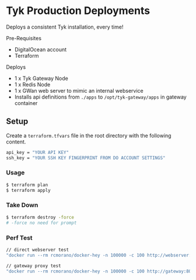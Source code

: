 # Tyk Production Deployments

Deploys a consistent Tyk installation, every time!

Pre-Requisites

* DigitalOcean account
* Terraform

Deploys

* 1 x Tyk Gateway Node
* 1 x Redis Node
* 1 x GWan web server to mimic an internal webservice
* Installs api definitions from `./apps` to `/opt/tyk-gateway/apps` in gateway container

## Setup

Create a `terraform.tfvars` file in the root directory with the following content.
 
```bash
api_key = "YOUR API KEY"
ssh_key = "YOUR SSH KEY FINGERPRINT FROM DO ACCOUNT SETTINGS"
```

### Usage

```bash
$ terraform plan
$ terraform apply
```

### Take Down

```bash
$ terraform destroy -force
# -force no need for prompt
```

### Perf Test

```bash
// direct webserver test
"docker run --rm rcmorano/docker-hey -n 100000 -c 100 http://webserver:6060/index.json",

// gateway proxy test
"docker run --rm rcmorano/docker-hey -n 100000 -c 100 http://gateway:8080/gwan/index.json",
```
